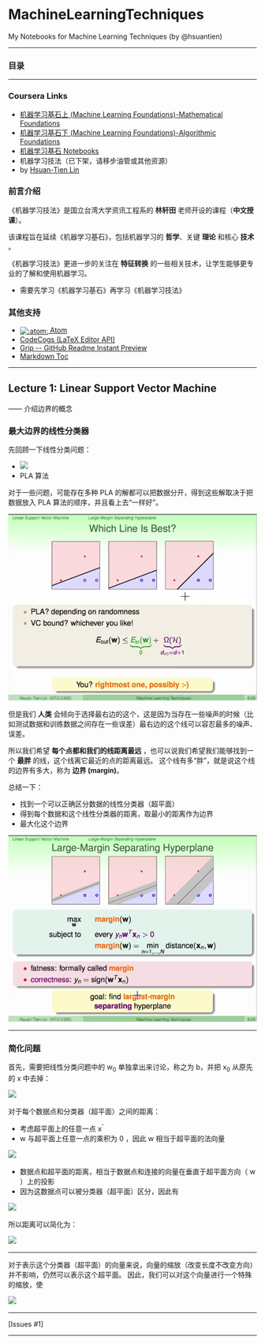 # MachineLearningTechniques
My Notebooks for Machine Learning Techniques (by @hsuantien)

---

### 目录

---

### Coursera Links

- [机器学习基石上 (Machine Learning Foundations)-Mathematical Foundations](https://www.coursera.org/learn/ntumlone-mathematicalfoundations)
- [机器学习基石下 (Machine Learning Foundations)-Algorithmic Foundations](https://www.coursera.org/learn/ntumlone-algorithmicfoundations)
- [机器学习基石 Notebooks](https://github.com/chAwater/MachineLearningFoundations)
- 机器学习技法（已下架，请移步油管或其他资源）
- by [Hsuan-Tien Lin](https://www.csie.ntu.edu.tw/~htlin/)

### 前言介绍

《机器学习技法》是国立台湾大学资讯工程系的 **林轩田** 老师开设的课程（**中文授课**）。

该课程旨在延续《机器学习基石》，包括机器学习的 **哲学**、关键 **理论** 和核心 **技术** 。

《机器学习技法》更进一步的关注在 **特征转换** 的一些相关技术，让学生能够更专业的了解和使用机器学习。

- 需要先学习《机器学习基石》再学习《机器学习技法》

### 其他支持

- [<img class="emoji" title=":atom:" alt=":atom:" src="https://github.githubassets.com/images/icons/emoji/atom.png" height="20" width="20" align="absmiddle"> Atom](https://atom.io)
- [CodeCogs (LaTeX Editor API)](http://latex.codecogs.com)
- [Grip -- GitHub Readme Instant Preview](https://github.com/joeyespo/grip)
- [Markdown Toc](https://github.com/nok/markdown-toc)

---

## Lecture 1: Linear Support Vector Machine

—— 介绍边界的概念

### 最大边界的线性分类器

先回顾一下线性分类问题：
<!-- - <img src="http://latex.codecogs.com/svg.latex?h(\mathbf{x})=\mathrm{sign}(\mathbf{w}^T\mathbf{x})"/> -->
- ![](https://render.githubusercontent.com/render/math?math=h\(\mathbf{x}\)=\mathrm{sign}\(\mathbf{w}^T\mathbf{x}\))
- PLA 算法

对于一些问题，可能存在多种 PLA 的解都可以把数据分开，得到这些解取决于把数据放入 PLA 算法的顺序，并且看上去“一样好”。

![](./Snapshot/Snap01.png)

但是我们 **人类** 会倾向于选择最右边的这个，这是因为当存在一些噪声的时候（比如测试数据和训练数据之间存在一些误差）最右边的这个线可以容忍最多的噪声、误差。

所以我们希望 **每个点都和我们的线距离最远** ，也可以说我们希望我们能够找到一个 **最胖** 的线，这个线离它最近的点的距离最远。
这个线有多“胖”，就是说这个线的边界有多大，称为 **边界 (margin)**。

总结一下：
- 找到一个可以正确区分数据的线性分类器（超平面）
- 得到每个数据和这个线性分类器的距离，取最小的距离作为边界
- 最大化这个边界

![](./Snapshot/Snap02.png)

---

### 简化问题

首先，需要把线性分类问题中的 w<sub>0</sub> 单独拿出来讨论，称之为 b，并把 x<sub>0</sub> 从原先的 x 中去掉：

<!-- <img src="http://latex.codecogs.com/svg.latex?h(\mathbf{x})=\mathrm{sign}(\mathbf{w}^T\mathbf{x}+b)"/> -->
![](https://render.githubusercontent.com/render/math?math=h\(\mathbf{x}\)=\mathrm{sign}\(\mathbf{w}^T\mathbf{x}%2Bb\))

对于每个数据点和分类器（超平面）之间的距离：
- 考虑超平面上的任意一点 x<sup>'</sup>
- w 与超平面上任意一点的乘积为 0 ，因此 w 相当于超平面的法向量
<!-- （<img src="http://latex.codecogs.com/svg.latex?\mathbf{w}^T\mathbf{x'}+b=0"/>） -->
![](https://render.githubusercontent.com/render/math?math=\mathbf{w}^T\mathbf{x}^{'}%2Bb=0)

- 数据点和超平面的距离，相当于数据点和连接的向量在垂直于超平面方向（ w ）上的投影
- 因为这数据点可以被分类器（超平面）区分，因此有
<!-- <img src="http://latex.codecogs.com/svg.latex?\mathrm{y}_n(\mathbf{w}^T\mathbf{x}_n+b)>0"/> -->
![](https://render.githubusercontent.com/render/math?math=\mathrm{y}_n\(\mathbf{w}^T\mathbf{x}_n%2Bb\)\gt0)

所以距离可以简化为：

<!-- <img src="http://latex.codecogs.com/svg.latex?\mathrm{distance}(\mathbf{x},b,\mathbf{w}))=|\frac{\mathbf{w}^T}{||\mathbf{w}||}(\mathbf{x}-\mathbf{x}')|=\frac{1}{||\mathbf{w}||}|\mathbf{w}^T+b|=\frac{1}{||\mathbf{w}||}\mathrm{y}_n(\mathbf{w}^T\mathbf{x}_n+b)"/> -->
![](https://render.githubusercontent.com/render/math?math=\mathrm{distance}\(\mathbf{x},b,\mathbf{w}\)=\left|\frac{\mathbf{w}^T}{||\mathbf{w}||}\(\mathbf{x}-\mathbf{x}^{'}\)\right|=\frac{1}{||\mathbf{w}||}|\mathbf{w}^T%2Bb|=\frac{1}{||\mathbf{w}||}\mathrm{y}_n\(\mathbf{w}^T\mathbf{x}_n%2Bb\))

---

对于表示这个分类器（超平面）的向量来说，向量的缩放（改变长度不改变方向）并不影响，仍然可以表示这个超平面。
因此，我们可以对这个向量进行一个特殊的缩放，使
<!-- <img src="http://latex.codecogs.com/svg.latex?\mathrm{y}_n(\mathbf{w}^T\mathbf{x}_n+b)>0"/> -->
![](https://render.githubusercontent.com/render/math?math=\mathrm{y}_n\(\mathbf{w}^T\mathbf{x}_n%2Bb\)=1)

---

[Issues #1]

---

<!--  -->
